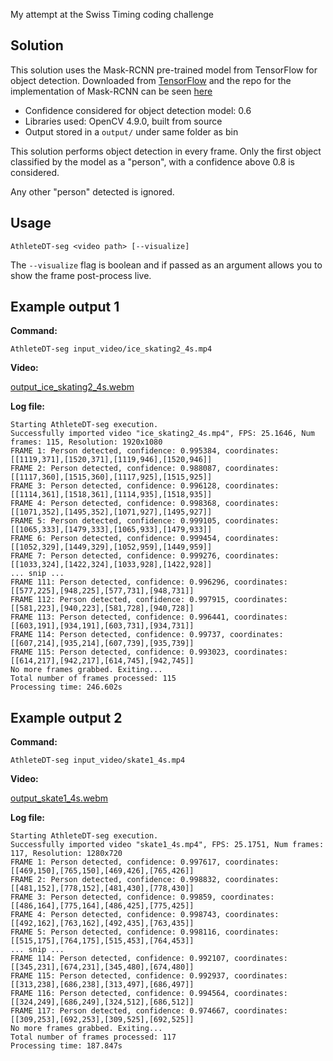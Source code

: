 My attempt at the Swiss Timing coding challenge

## Solution

This solution uses the Mask-RCNN pre-trained model from TensorFlow for object detection. Downloaded from [TensorFlow](http://download.tensorflow.org/models/object_detection/mask_rcnn_inception_v2_coco_2018_01_28.tar.gz) and the repo for the implementation of Mask-RCNN can be seen [here](https://github.com/matterport/Mask_RCNN)
* Confidence considered for object detection model: 0.6
* Libraries used: OpenCV 4.9.0, built from source
* Output stored in a `output/` under same folder as bin

This solution performs object detection in every frame. Only the first object classified by the model as a "person", with a confidence above 0.8 is considered.

Any other "person" detected is ignored.

## Usage

`AthleteDT-seg <video path> [--visualize]`

The `--visualize` flag is boolean and if passed as an argument allows you to show the frame post-process live.

## Example output 1

**Command:**

`AthleteDT-seg input_video/ice_skating2_4s.mp4`

**Video:**

[output_ice_skating2_4s.webm](https://github.com/PedroM25/AthleteDT-segmentation/assets/40021588/96b36d1d-8ce9-4224-9dba-40e1cb2560b3)

**Log file:**

```log
Starting AthleteDT-seg execution.
Successfully imported video "ice_skating2_4s.mp4", FPS: 25.1646, Num frames: 115, Resolution: 1920x1080
FRAME 1: Person detected, confidence: 0.995384, coordinates: [[1119,371],[1520,371],[1119,946],[1520,946]]
FRAME 2: Person detected, confidence: 0.988087, coordinates: [[1117,360],[1515,360],[1117,925],[1515,925]]
FRAME 3: Person detected, confidence: 0.996128, coordinates: [[1114,361],[1518,361],[1114,935],[1518,935]]
FRAME 4: Person detected, confidence: 0.998368, coordinates: [[1071,352],[1495,352],[1071,927],[1495,927]]
FRAME 5: Person detected, confidence: 0.999105, coordinates: [[1065,333],[1479,333],[1065,933],[1479,933]]
FRAME 6: Person detected, confidence: 0.999454, coordinates: [[1052,329],[1449,329],[1052,959],[1449,959]]
FRAME 7: Person detected, confidence: 0.999276, coordinates: [[1033,324],[1422,324],[1033,928],[1422,928]]
... snip ...
FRAME 111: Person detected, confidence: 0.996296, coordinates: [[577,225],[948,225],[577,731],[948,731]]
FRAME 112: Person detected, confidence: 0.997915, coordinates: [[581,223],[940,223],[581,728],[940,728]]
FRAME 113: Person detected, confidence: 0.996441, coordinates: [[603,191],[934,191],[603,731],[934,731]]
FRAME 114: Person detected, confidence: 0.99737, coordinates: [[607,214],[935,214],[607,739],[935,739]]
FRAME 115: Person detected, confidence: 0.993023, coordinates: [[614,217],[942,217],[614,745],[942,745]]
No more frames grabbed. Exiting...
Total number of frames processed: 115
Processing time: 246.602s
```

## Example output 2

**Command:**

`AthleteDT-seg input_video/skate1_4s.mp4`

**Video:**

[output_skate1_4s.webm](https://github.com/PedroM25/AthleteDT-segmentation/assets/40021588/94aef04e-30cf-4463-a8cb-fb05b8a2c393)

**Log file:**

```log
Starting AthleteDT-seg execution.
Successfully imported video "skate1_4s.mp4", FPS: 25.1751, Num frames: 117, Resolution: 1280x720
FRAME 1: Person detected, confidence: 0.997617, coordinates: [[469,150],[765,150],[469,426],[765,426]]
FRAME 2: Person detected, confidence: 0.998832, coordinates: [[481,152],[778,152],[481,430],[778,430]]
FRAME 3: Person detected, confidence: 0.99859, coordinates: [[486,164],[775,164],[486,425],[775,425]]
FRAME 4: Person detected, confidence: 0.998743, coordinates: [[492,162],[763,162],[492,435],[763,435]]
FRAME 5: Person detected, confidence: 0.998116, coordinates: [[515,175],[764,175],[515,453],[764,453]]
... snip ...
FRAME 114: Person detected, confidence: 0.992107, coordinates: [[345,231],[674,231],[345,480],[674,480]]
FRAME 115: Person detected, confidence: 0.992937, coordinates: [[313,238],[686,238],[313,497],[686,497]]
FRAME 116: Person detected, confidence: 0.994564, coordinates: [[324,249],[686,249],[324,512],[686,512]]
FRAME 117: Person detected, confidence: 0.974667, coordinates: [[309,253],[692,253],[309,525],[692,525]]
No more frames grabbed. Exiting...
Total number of frames processed: 117
Processing time: 187.847s
```
